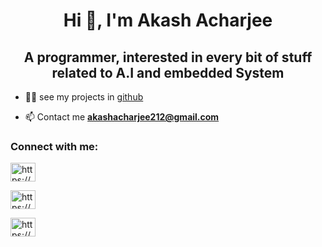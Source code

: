 <h1 align="center">Hi 👋, I'm Akash Acharjee</h1>
<h2 align="center">A programmer, interested in every bit of stuff related to A.I and embedded System</h2>

- 👨‍💻 see my projects in [github](https://github.com/Akash-nitA?tab=repositories)

- 📫 Contact me **akashacharjee212@gmail.com**

<h3 align="left">Connect with me:</h3>
<p align="left">

<a href="https://www.linkedin.com/in/akash-acharjee-b07909205/" target="blank"><img align="center" src="https://raw.githubusercontent.com/rahuldkjain/github-profile-readme-generator/master/src/images/icons/Social/linked-in-alt.svg" alt="https://www.linkedin.com/in/akash-acharjee-b07909205/" height="30" width="40" />

<a href="https://www.instagram.com/a_k_a_sh/" target="blank"><img align="center" src="https://github.com/rahuldkjain/github-profile-readme-generator/blob/master/src/images/icons/Social/instagram.svg" alt="https://www.instagram.com/a_k_a_sh/" height="30" width="40" />
  
<a href="https://www.facebook.com/akash.acharya.581" target="blank"><img align="center" src="https://github.com/rahuldkjain/github-profile-readme-generator/blob/master/src/images/icons/Social/facebook-alt.svg" alt="https://www.facebook.com/akash.acharya.581" height="30" width="40" />
